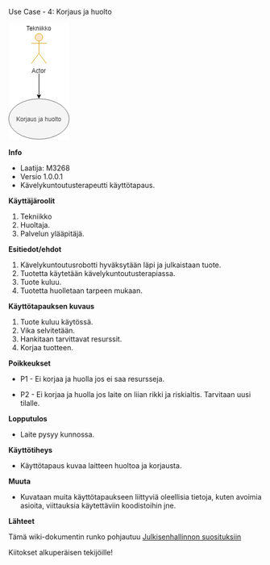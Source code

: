  Use Case - 4: Korjaus ja huolto


![](../kuvat/Huolto.png)


**Info**

* Laatija: M3268
* Versio 1.0.0.1
* Kävelykuntoutusterapeutti käyttötapaus.
	
**Käyttäjäroolit**	

1. Tekniikko
2. Huoltaja.
3. Palvelun ylääpitäjä.

**Esitiedot/ehdot**	

1. Kävelykuntoutusrobotti hyväksytään läpi ja julkaistaan tuote.
2. Tuotetta käytetään kävelykuntoutusterapiassa.
3. Tuote kuluu.
4. Tuotetta huolletaan tarpeen mukaan.

**Käyttötapauksen kuvaus**

1. Tuote kuluu käytössä.
2. Vika selvitetään.
3. Hankitaan tarvittavat resurssit.
4. Korjaa tuotteen.

**Poikkeukset**
 
* P1 - Ei korjaa ja huolla jos ei saa resursseja.	

* P2 - Ei korjaa ja huolla jos laite on liian rikki ja riskialtis. Tarvitaan uusi tilalle.
	
**Lopputulos**	

* Laite pysyy kunnossa.

**Käyttötiheys** 

* Käyttötapaus kuvaa laitteen huoltoa ja korjausta.

**Muuta**	

* Kuvataan muita käyttötapaukseen liittyviä oleellisia tietoja, kuten avoimia asioita, viittauksia käytettäviin koodistoihin jne.



**Lähteet**

Tämä wiki-dokumentin runko pohjautuu [Julkisenhallinnon suosituksiin](http://www.jhs-suositukset.fi/web/guest/jhs/recommendations/173)

Kiitokset alkuperäisen tekijöille!